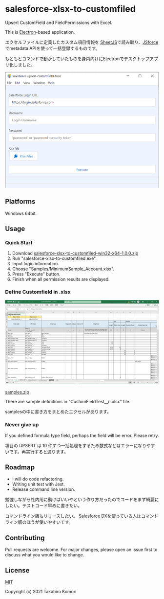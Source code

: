 # salesforce-xlsx-to-customfiled

Upsert CustomField and FieldPermissions with Excel.

This is [Electron](https://www.electronjs.org/)-based application.

エクセルファイルに定義したカスタム項目情報を
[SheetJS](https://github.com/SheetJS/sheetjs)で読み取り、[JSforce](https://github.com/jsforce/jsforce)でmetadata APIを使って一括登録するものです。

もともとコマンドで動かしていたものを身内向けにElectronでデスクトップアプリ化しました。

<img src="./screenshot.png">

## Platforms

Windows 64bit.

## Usage

### Quick Start

1. Download [salesforce-xlsx-to-customfiled-win32-x64-1.0.0.zip
](https://github.com/takahiro717/salesforce-xlsx-to-customfiled/releases)
2. Run "salesforce-xlsx-to-customfiled.exe".
3. Input login information.
4. Choose "Samples/MinimumSample_Account.xlsx".
5. Press "Execute" button.
6. Finish when all permission results are displayed.

### Define Customfield in .xlsx

<img src="./screenshot2.png" width="720">

[samples.zip](https://github.com/takahiro717/salesforce-xlsx-to-customfiled/releases)

There are sample definitions in "CustomFieldTest\_\_c.xlsx" file.

samplesの中に書き方をまとめたエクセルがあります。

### Never give up

If you defined formula type field, perhaps the field will be error. Please retry.

項目の UPSERT は 10 件ずつ一括処理をするため数式などはエラーになりやすいです。再実行すると通ります。

## Roadmap
- I will do code refactoring.
- Writing unit test with Jest.
- Release command line version.

勉強しながら社内用に動けばいいやという作り方だったのでコードをまず綺麗にしたい。テストコード早めに書きたい。

コマンドライン版もリリースしたい。
Salesforce DXを使っている人はコマンドライン版のほうが使いやすいです。

## Contributing
Pull requests are welcome. For major changes, please open an issue first to discuss what you would like to change.

## License

[MIT](/LICENSE)

Copyright (c) 2021 Takahiro Komori